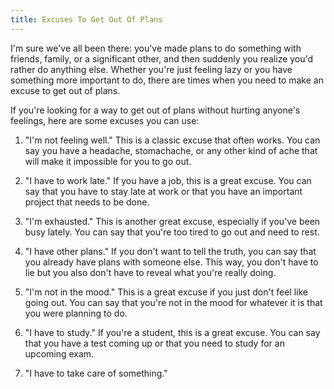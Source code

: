 ```yaml
---
title: Excuses To Get Out Of Plans
---
```


I'm sure we've all been there: you've made plans to do something with friends, family, or a significant other, and then suddenly you realize you'd rather do anything else. Whether you're just feeling lazy or you have something more important to do, there are times when you need to make an excuse to get out of plans. 

If you're looking for a way to get out of plans without hurting anyone's feelings, here are some excuses you can use:

1. "I'm not feeling well." This is a classic excuse that often works. You can say you have a headache, stomachache, or any other kind of ache that will make it impossible for you to go out. 

2. "I have to work late." If you have a job, this is a great excuse. You can say that you have to stay late at work or that you have an important project that needs to be done. 

3. "I'm exhausted." This is another great excuse, especially if you've been busy lately. You can say that you're too tired to go out and need to rest. 

4. "I have other plans." If you don't want to tell the truth, you can say that you already have plans with someone else. This way, you don't have to lie but you also don't have to reveal what you're really doing. 

5. "I'm not in the mood." This is a great excuse if you just don't feel like going out. You can say that you're not in the mood for whatever it is that you were planning to do. 

6. "I have to study." If you're a student, this is a great excuse. You can say that you have a test coming up or that you need to study for an upcoming exam. 

7. "I have to take care of something."